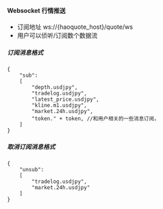 #### Websocket 行情推送

  - 订阅地址 ws://{haoquote_host}/quote/ws
  - 用户可以侦听/订阅数个数据流

##### 订阅消息格式
```
{
    "sub":
    [
        "depth.usdjpy",
        "tradelog.usdjpy",
        "latest_price.usdjpy",
        "kline.m1.usdjpy",
        "market.24h.usdjpy",
        "token." + token, //和用户相关的一些消息订阅，
    ]
}
```

##### 取消订阅消息格式
```
{
    "unsub":
    [
        "tradelog.usdjpy",
        "market.24h.usdjpy"
    ]
}
```